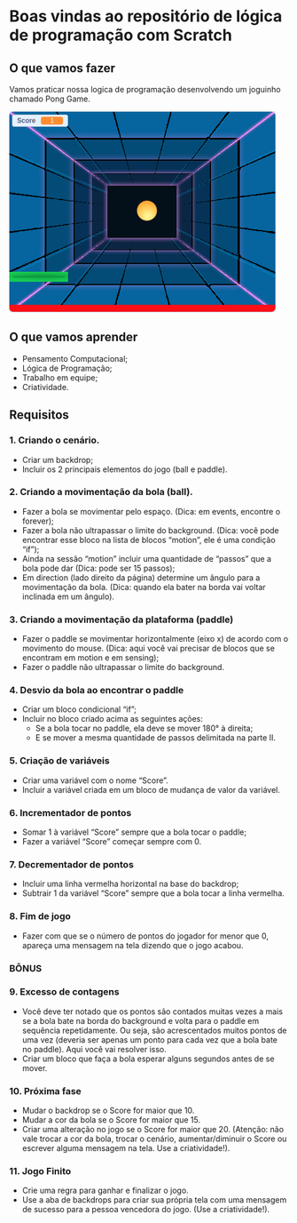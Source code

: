 # Boas vindas ao repositório de lógica de programação com Scratch

## O que vamos fazer
Vamos praticar nossa logica de programação desenvolvendo um joguinho chamado Pong Game.

![exemplo](./exemplo.png)

## O que vamos aprender
  * Pensamento Computacional; 
  * Lógica de Programação;
  * Trabalho em equipe; 
  * Criatividade. 

## Requisitos
### 1. Criando o cenário.
  * Criar um backdrop;
  * Incluir os 2 principais elementos do jogo (ball e paddle). 

### 2. Criando a movimentação da bola (ball).
  * Fazer a bola se movimentar pelo espaço. (Dica: em events, encontre o forever);
  * Fazer a bola não ultrapassar o limite do background. (Dica: você pode encontrar esse bloco na lista de blocos “motion”, ele é uma condição “if”);
  * Ainda na sessão “motion” incluir uma quantidade de “passos” que a bola pode dar (Dica: pode ser 15 passos);  
  * Em direction (lado direito da página) determine um ângulo para a movimentação da bola. (Dica: quando ela bater na borda vai voltar inclinada em um ângulo). 

### 3. Criando a movimentação da plataforma (paddle)
  * Fazer o paddle se movimentar horizontalmente (eixo x) de acordo com o movimento do mouse. (Dica: aqui você vai precisar de blocos que se encontram em motion e em sensing); 
  * Fazer o paddle não ultrapassar o limite do background. 

### 4. Desvio da bola ao encontrar o paddle
  * Criar um bloco condicional “if”;
  * Incluir no bloco criado acima as seguintes ações:
      * Se a bola tocar no paddle, ela deve se mover 180° à direita;
      * E se mover a mesma quantidade de passos delimitada na parte II.  

### 5. Criação de variáveis
  * Criar uma variável com o nome “Score”. 
  * Incluir a variável criada em um bloco de mudança de valor da variável. 

### 6. Incrementador de pontos
  * Somar 1 à variável “Score” sempre que a bola tocar o paddle; 
  * Fazer a variável “Score” começar sempre com 0. 


### 7. Decrementador de pontos 
  * Incluir uma linha vermelha horizontal na base do backdrop; 
  * Subtrair 1 da variável “Score” sempre que a bola tocar a linha vermelha.  

### 8. Fim de jogo
  * Fazer com que se o número de pontos do jogador for menor que 0, apareça uma mensagem na tela dizendo que o jogo acabou. 

### BÔNUS

### 9. Excesso de contagens
  * Você deve ter notado que os pontos são contados muitas vezes a mais se a bola bate na borda do background e volta para o paddle em sequência repetidamente. Ou seja, são  acrescentados muitos pontos de uma vez (deveria ser apenas um ponto para cada vez que a bola bate no paddle). Aqui você vai resolver isso.
  * Criar um bloco que faça a bola esperar alguns segundos antes de se mover. 

### 10. Próxima fase
  * Mudar o backdrop se o Score for maior que 10. 
  * Mudar a cor da bola se o Score for maior que 15.
  * Criar uma alteração no jogo se o Score for maior que 20. (Atenção: não vale trocar a cor da bola, trocar o cenário, aumentar/diminuir o Score ou escrever alguma mensagem na tela. Use a criatividade!).

### 11. Jogo Finito
  * Crie uma regra para ganhar e finalizar o jogo. 
  * Use a aba de backdrops para criar sua própria tela com uma mensagem de sucesso para a pessoa vencedora do jogo. (Use a criatividade!).   
  
